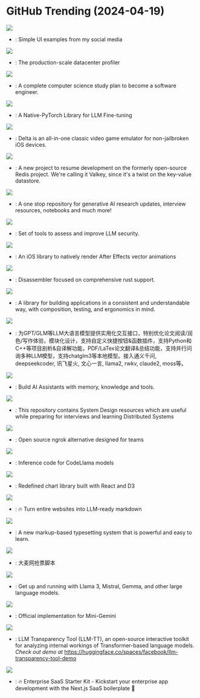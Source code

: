 # GitHub Trending (2024-04-19)

![](https://img.shields.io/badge/HTML-New%20723-green?style=flat-square&logo=appveyor)
- [](https://github.comundefined): Simple UI examples from my social media

![](https://img.shields.io/badge/Go-New%20284-green?style=flat-square&logo=appveyor)
- [](https://github.comundefined): The production-scale datacenter profiler

![](https://img.shields.io/badge/none-New%20399-green?style=flat-square&logo=appveyor)
- [](https://github.comundefined): A complete computer science study plan to become a software engineer.

![](https://img.shields.io/badge/Python-New%20611-green?style=flat-square&logo=appveyor)
- [](https://github.comundefined): A Native-PyTorch Library for LLM Fine-tuning

![](https://img.shields.io/badge/Swift-New%20202-green?style=flat-square&logo=appveyor)
- [](https://github.comundefined): Delta is an all-in-one classic video game emulator for non-jailbroken iOS devices.

![](https://img.shields.io/badge/C-New%20930-green?style=flat-square&logo=appveyor)
- [](https://github.comundefined): A new project to resume development on the formerly open-source Redis project. We're calling it Valkey, since it's a twist on the key-value datastore.

![](https://img.shields.io/badge/none-New%2053-green?style=flat-square&logo=appveyor)
- [](https://github.comundefined): A one stop repository for generative AI research updates, interview resources, notebooks and much more!

![](https://img.shields.io/badge/Python-New%2089-green?style=flat-square&logo=appveyor)
- [](https://github.comundefined): Set of tools to assess and improve LLM security.

![](https://img.shields.io/badge/Swift-New%2079-green?style=flat-square&logo=appveyor)
- [](https://github.comundefined): An iOS library to natively render After Effects vector animations

![](https://img.shields.io/badge/Rust-New%20124-green?style=flat-square&logo=appveyor)
- [](https://github.comundefined): Disassembler focused on comprehensive rust support.

![](https://img.shields.io/badge/Swift-New%2057-green?style=flat-square&logo=appveyor)
- [](https://github.comundefined): A library for building applications in a consistent and understandable way, with composition, testing, and ergonomics in mind.

![](https://img.shields.io/badge/Python-New%20342-green?style=flat-square&logo=appveyor)
- [](https://github.comundefined): 为GPT/GLM等LLM大语言模型提供实用化交互接口，特别优化论文阅读/润色/写作体验，模块化设计，支持自定义快捷按钮&函数插件，支持Python和C++等项目剖析&自译解功能，PDF/LaTex论文翻译&总结功能，支持并行问询多种LLM模型，支持chatglm3等本地模型。接入通义千问, deepseekcoder, 讯飞星火, 文心一言, llama2, rwkv, claude2, moss等。

![](https://img.shields.io/badge/Python-New%2044-green?style=flat-square&logo=appveyor)
- [](https://github.comundefined): Build AI Assistants with memory, knowledge and tools.

![](https://img.shields.io/badge/none-New%20277-green?style=flat-square&logo=appveyor)
- [](https://github.comundefined): This repository contains System Design resources which are useful while preparing for interviews and learning Distributed Systems

![](https://img.shields.io/badge/Svelte-New%20134-green?style=flat-square&logo=appveyor)
- [](https://github.comundefined): Open source ngrok alternative designed for teams

![](https://img.shields.io/badge/Python-New%2054-green?style=flat-square&logo=appveyor)
- [](https://github.comundefined): Inference code for CodeLlama models

![](https://img.shields.io/badge/TypeScript-New%2040-green?style=flat-square&logo=appveyor)
- [](https://github.comundefined): Redefined chart library built with React and D3

![](https://img.shields.io/badge/TypeScript-New%20110-green?style=flat-square&logo=appveyor)
- [](https://github.comundefined): 🔥 Turn entire websites into LLM-ready markdown

![](https://img.shields.io/badge/Rust-New%2055-green?style=flat-square&logo=appveyor)
- [](https://github.comundefined): A new markup-based typesetting system that is powerful and easy to learn.

![](https://img.shields.io/badge/Python-New%2013-green?style=flat-square&logo=appveyor)
- [](https://github.comundefined): 大麦网抢票脚本

![](https://img.shields.io/badge/Go-New%20532-green?style=flat-square&logo=appveyor)
- [](https://github.comundefined): Get up and running with Llama 3, Mistral, Gemma, and other large language models.

![](https://img.shields.io/badge/Python-New%20207-green?style=flat-square&logo=appveyor)
- [](https://github.comundefined): Official implementation for Mini-Gemini

![](https://img.shields.io/badge/Python-New%2026-green?style=flat-square&logo=appveyor)
- [](https://github.comundefined): LLM Transparency Tool (LLM-TT), an open-source interactive toolkit for analyzing internal workings of Transformer-based language models. *Check out demo at* https://huggingface.co/spaces/facebook/llm-transparency-tool-demo

![](https://img.shields.io/badge/TypeScript-New%2030-green?style=flat-square&logo=appveyor)
- [](https://github.comundefined): 🔥 Enterprise SaaS Starter Kit - Kickstart your enterprise app development with the Next.js SaaS boilerplate 🚀

